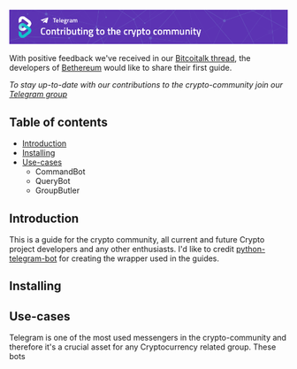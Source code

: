 [![Contributing GitHub](/img/Contributing-github.png)](https://www.bethereum.com)

With positive feedback we've received in our [Bitcoitalk thread](https://bitcointalk.org/index.php?topic=2849232.0), the developers of [Bethereum](https://www.bethereum.com) would like to share their first guide.

*To stay up-to-date with our contributions to the crypto-community join our [Telegram group](https://t.me/bethereum)*

## Table of contents
- [Introduction](https://github.com/bethereumproject/telegram-bots/#Introduction)
- [Installing](https://github.com/bethereumproject/telegram-bots/#Installing)
- [Use-cases](https://github.com/bethereumproject/telegram-bots/#Use-cases)
    - CommandBot
    - QueryBot
    - GroupButler

## Introduction
This is a guide for the crypto community, all current and future Crypto project developers and any other enthusiasts.
I'd like to credit [python-telegram-bot](https://python-telegram-bot.org/) for creating the wrapper used in the guides.

## Installing

## Use-cases
Telegram is one of the most used messengers in the crypto-community and therefore it's a crucial asset for any Cryptocurrency related group. These bots 







